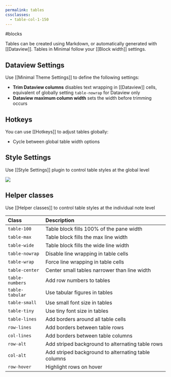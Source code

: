 ```yaml
---
permalink: tables
cssclasses:
  - table-col-1-150
---
```


#blocks

Tables can be created using Markdown, or automatically generated with [[Dataview]]. Tables in Minimal follow your [[Block width]] settings.

## Dataview Settings

Use [[Minimal Theme Settings]] to define the following settings:

- **Trim Dataview columns** disables text wrapping in [[Dataview]] cells, equivalent of globally setting `table-nowrap` for Dataview only
- **Dataview maximum column width** sets the width before trimming occurs

## Hotkeys

You can use [[Hotkeys]] to adjust tables globally:

- Cycle between global table width options

## Style Settings

Use [[Style Settings]] plugin to control table styles at the global level

![](https://kep-log.s3-us-west-2.amazonaws.com/minimal-table-styles.png#interface)

## Helper classes

Use [[Helper classes]] to control table styles at the individual note level

| Class           | Description                                         |
|:--------------- |:--------------------------------------------------- |
| `table-100`     | Table block fills 100% of the pane width            |
| `table-max`     | Table block fills the max line width                |
| `table-wide`    | Table block fills the wide line width               |
| `table-nowrap`  | Disable line wrapping in table cells                |
| `table-wrap`    | Force line wrapping in table cells                  |
| `table-center`  | Center small tables narrower than line width        |
| `table-numbers` | Add row numbers to tables                           |
| `table-tabular` | Use tabular figures in tables                       |
| `table-small`   | Use small font size in tables                       |
| `table-tiny`    | Use tiny font size in tables                        |
| `table-lines`   | Add borders around all table cells                  |
| `row-lines`     | Add borders between table rows                      |
| `col-lines`     | Add borders between table columns                   |
| `row-alt`       | Add striped background to alternating table rows    |
| `col-alt`       | Add striped background to alternating table columns |
| `row-hover`     | Highlight rows on hover                             | 
